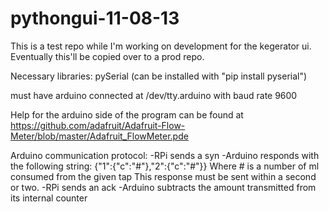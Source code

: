 pythongui-11-08-13
==================

This is a test repo while I'm working on development for the kegerator ui.  Eventually this'll be copied over to a prod repo.



Necessary libraries:
pySerial (can be installed with "pip install pyserial")

must have arduino connected at /dev/tty.arduino with baud rate 9600

Help for the arduino side of the program can be found at https://github.com/adafruit/Adafruit-Flow-Meter/blob/master/Adafruit_FlowMeter.pde

Arduino communication protocol:
-RPi sends a syn
-Arduino responds with the following string:
{"1":{"c":"#"},"2":{"c":"#"}}
Where # is a number of ml consumed from the given tap
This response must be sent within a second or two.
-RPi sends an ack
-Arduino subtracts the amount transmitted from its internal counter